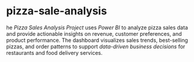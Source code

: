 # pizza-sale-analysis
he *Pizza Sales Analysis Project* uses *Power BI* to analyze pizza sales data and provide actionable insights on revenue, customer preferences, and product performance. The dashboard visualizes sales trends, best-selling pizzas, and order patterns to support *data-driven business decisions* for restaurants and food delivery services.
